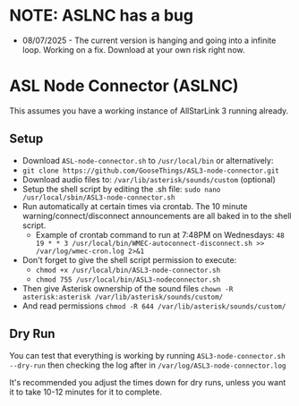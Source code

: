  # NOTE: ASLNC has a bug
 * 08/07/2025 - The current version is hanging and going into a infinite loop. Working on a fix. Download at your own risk right now.
 # ASL Node Connector (ASLNC)
 This assumes you have a working instance of AllStarLink 3 running already.
 ## Setup
 * Download ```ASL-node-connector.sh``` to ```/usr/local/bin``` or alternatively:
 * ```git clone https://github.com/GooseThings/ASL3-node-connector.git```
 * Download audio files to: ```/var/lib/asterisk/sounds/custom``` (optional)
 * Setup the shell script by editing the .sh file: ```sudo nano /usr/local/sbin/ASL3-node-connector.sh```
 * Run automatically at certain times via crontab. The 10 minute warning/connect/disconnect announcements are all baked in to the shell script.
   * Example of crontab command to run at 7:48PM on Wednesdays: ```48 19 * * 3 /usr/local/bin/WMEC-autoconnect-disconnect.sh >> /var/log/wmec-cron.log 2>&1```
 * Don't forget to give the shell script permission to execute:
   * ```chmod +x /usr/local/bin/ASL3-node-connector.sh```
   * ```chmod 755 /usr/local/bin/ASL3-nodeconnector.sh```
 * Then give Asterisk ownership of the sound files ```chown -R asterisk:asterisk /var/lib/asterisk/sounds/custom/```
 * And read permissions ```chmod -R 644 /var/lib/asterisk/sounds/custom/```
 ## Dry Run
 You can test that everything is working by running ```ASL3-node-connector.sh --dry-run``` then checking the log after in ```/var/log/ASL3-node-connector.log```
 
 It's recommended you adjust the times down for dry runs, unless you want it to take 10-12 minutes for it to complete.
